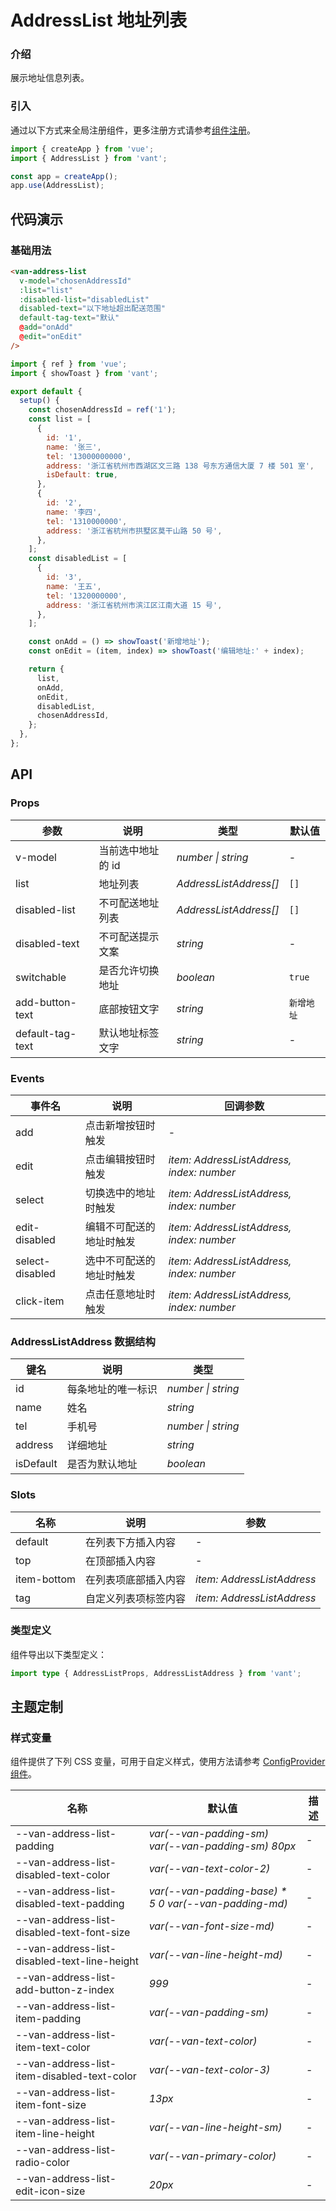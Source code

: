 # AddressList 地址列表

### 介绍

展示地址信息列表。

### 引入

通过以下方式来全局注册组件，更多注册方式请参考[组件注册](#/zh-CN/advanced-usage#zu-jian-zhu-ce)。

```js
import { createApp } from 'vue';
import { AddressList } from 'vant';

const app = createApp();
app.use(AddressList);
```

## 代码演示

### 基础用法

```html
<van-address-list
  v-model="chosenAddressId"
  :list="list"
  :disabled-list="disabledList"
  disabled-text="以下地址超出配送范围"
  default-tag-text="默认"
  @add="onAdd"
  @edit="onEdit"
/>
```

```js
import { ref } from 'vue';
import { showToast } from 'vant';

export default {
  setup() {
    const chosenAddressId = ref('1');
    const list = [
      {
        id: '1',
        name: '张三',
        tel: '13000000000',
        address: '浙江省杭州市西湖区文三路 138 号东方通信大厦 7 楼 501 室',
        isDefault: true,
      },
      {
        id: '2',
        name: '李四',
        tel: '1310000000',
        address: '浙江省杭州市拱墅区莫干山路 50 号',
      },
    ];
    const disabledList = [
      {
        id: '3',
        name: '王五',
        tel: '1320000000',
        address: '浙江省杭州市滨江区江南大道 15 号',
      },
    ];

    const onAdd = () => showToast('新增地址');
    const onEdit = (item, index) => showToast('编辑地址:' + index);

    return {
      list,
      onAdd,
      onEdit,
      disabledList,
      chosenAddressId,
    };
  },
};
```

## API

### Props

| 参数             | 说明              | 类型                   | 默认值     |
| ---------------- | ----------------- | ---------------------- | ---------- |
| v-model          | 当前选中地址的 id | _number \| string_     | -          |
| list             | 地址列表          | _AddressListAddress[]_ | `[]`       |
| disabled-list    | 不可配送地址列表  | _AddressListAddress[]_ | `[]`       |
| disabled-text    | 不可配送提示文案  | _string_               | -          |
| switchable       | 是否允许切换地址  | _boolean_              | `true`     |
| add-button-text  | 底部按钮文字      | _string_               | `新增地址` |
| default-tag-text | 默认地址标签文字  | _string_               | -          |

### Events

| 事件名 | 说明 | 回调参数 |
| --- | --- | --- |
| add | 点击新增按钮时触发 | - |
| edit | 点击编辑按钮时触发 | _item: AddressListAddress, index: number_ |
| select | 切换选中的地址时触发 | _item: AddressListAddress, index: number_ |
| edit-disabled | 编辑不可配送的地址时触发 | _item: AddressListAddress, index: number_ |
| select-disabled | 选中不可配送的地址时触发 | _item: AddressListAddress, index: number_ |
| click-item | 点击任意地址时触发 | _item: AddressListAddress, index: number_ |

### AddressListAddress 数据结构

| 键名      | 说明               | 类型               |
| --------- | ------------------ | ------------------ |
| id        | 每条地址的唯一标识 | _number \| string_ |
| name      | 姓名               | _string_           |
| tel       | 手机号             | _number \| string_ |
| address   | 详细地址           | _string_           |
| isDefault | 是否为默认地址     | _boolean_          |

### Slots

| 名称        | 说明                 | 参数                       |
| ----------- | -------------------- | -------------------------- |
| default     | 在列表下方插入内容   | -                          |
| top         | 在顶部插入内容       | -                          |
| item-bottom | 在列表项底部插入内容 | _item: AddressListAddress_ |
| tag         | 自定义列表项标签内容 | _item: AddressListAddress_ |

### 类型定义

组件导出以下类型定义：

```ts
import type { AddressListProps, AddressListAddress } from 'vant';
```

## 主题定制

### 样式变量

组件提供了下列 CSS 变量，可用于自定义样式，使用方法请参考 [ConfigProvider 组件](#/zh-CN/config-provider)。

| 名称 | 默认值 | 描述 |
| --- | --- | --- |
| --van-address-list-padding | _var(--van-padding-sm) var(--van-padding-sm) 80px_ | - |
| --van-address-list-disabled-text-color | _var(--van-text-color-2)_ | - |
| --van-address-list-disabled-text-padding | _var(--van-padding-base) \* 5 0 var(--van-padding-md)_ | - |
| --van-address-list-disabled-text-font-size | _var(--van-font-size-md)_ | - |
| --van-address-list-disabled-text-line-height | _var(--van-line-height-md)_ | - |
| --van-address-list-add-button-z-index | _999_ | - |
| --van-address-list-item-padding | _var(--van-padding-sm)_ | - |
| --van-address-list-item-text-color | _var(--van-text-color)_ | - |
| --van-address-list-item-disabled-text-color | _var(--van-text-color-3)_ | - |
| --van-address-list-item-font-size | _13px_ | - |
| --van-address-list-item-line-height | _var(--van-line-height-sm)_ | - |
| --van-address-list-radio-color | _var(--van-primary-color)_ | - |
| --van-address-list-edit-icon-size | _20px_ | - |
